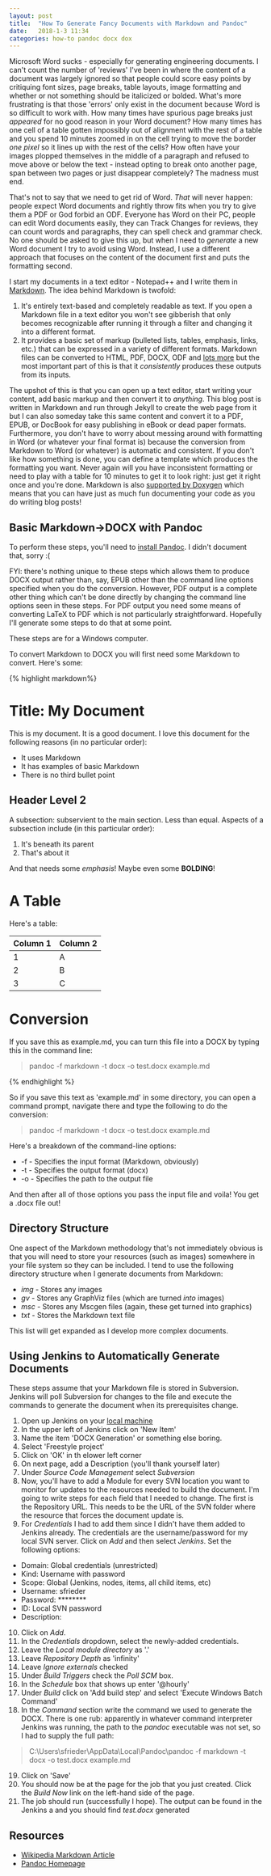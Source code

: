 ```yaml
---
layout: post
title:  "How To Generate Fancy Documents with Markdown and Pandoc"
date:   2018-1-3 11:34
categories: how-to pandoc docx dox
---
```


Microsoft Word sucks - especially for generating engineering documents. I can't count the number of 'reviews' I've been in where the content of a document was largely ignored so that people could score easy points by critiquing font sizes, page breaks, table layouts, image formatting and whether or not something should be italicized or bolded. What's more frustrating is that those 'errors' only exist in the document because Word is so difficult to work with. How many times have spurious page breaks just *appeared* for no good reason in your Word document? How many times has one cell of a table gotten impossibly out of alignment with the rest of a table and you spend 10 minutes zoomed in on the cell trying to move the border *one pixel* so it lines up with the rest of the cells? How often have your images plopped themselves in the middle of a paragraph and refused to move above or below the text - instead opting to break onto another page, span between two pages or just disappear completely? The madness must end.

That's not to say that we need to get rid of Word. *That* will never happen: people expect Word documents and rightly throw fits when you try to give them a PDF or God forbid an ODF. Everyone has Word on their PC, people can edit Word documents easily, they can Track Changes for reviews, they can count words and paragraphs, they can spell check and grammar check. No one should be asked to give this up, but when I need to *generate* a new Word document I try to avoid using Word. Instead, I use a different approach that focuses on the content of the document first and puts the formatting second.

I start my documents in a text editor - Notepad++ and I write them in [Markdown](https://en.wikipedia.org/wiki/Markdown). The idea behind Markdown is twofold: 

1. It's entirely text-based and completely readable as text. If you open a Markdown file in a text editor you won't see gibberish that only becomes recognizable after running it through a filter and changing it into a different format.
2. It provides a basic set of markup (bulleted lists, tables, emphasis, links, etc.) that can be expressed in a variety of different formats. Markdown files can be converted to HTML, PDF, DOCX, ODF and [lots more](https://pandoc.org/MANUAL.html#description) but the most important part of this is that it *consistently* produces these outputs from its inputs. 

The upshot of this is that you can open up a text editor, start writing your content, add basic markup and then convert it to *anything*. This blog post is written in Markdown and run through Jekyll to create the web page from it but I can also someday take this same content and convert it to a PDF, EPUB, or DocBook for easy publishing in eBook or dead paper formats. Furthermore, you don't have to worry about messing around with formatting in Word (or whatever your final format is) because the conversion from Markdown to Word (or whatever) is automatic and consistent. If you don't like how something is done, you can define a template which produces the formatting you want. Never again will you have inconsistent formatting or need to play with a table for 10 minutes to get it to look right: just get it right once and you're done. Markdown is also [supported by Doxygen](https://www.stack.nl/~dimitri/doxygen/manual/markdown.html) which means that you can have just as much fun documenting your code as you do writing blog posts!

## Basic Markdown->DOCX with Pandoc ##

To perform these steps, you'll need to [install Pandoc](https://pandoc.org/installing.html). I didn't document that, sorry :(

FYI: there's nothing unique to these steps which allows them to produce DOCX output rather than, say, EPUB other than the command line options specified when you do the conversion. However, PDF output is a complete other thing which can't be done directly by changing the command line options seen in these steps. For PDF output you need some means of converting LaTeX to PDF which is not particularly straightforward. Hopefully I'll generate some steps to do that at some point.

These steps are for a Windows computer.

To convert Markdown to DOCX you will first need some Markdown to convert. Here's some:

{% highlight markdown%}

# Title: My Document #

This is my document. It is a good document. I love this document for the following reasons (in no particular order):

* It uses Markdown
* It has examples of basic Markdown
* There is no third bullet point

## Header Level 2 ## 

A subsection: subservient to the main section. Less than equal. Aspects of a subsection include (in this particular order):

1. It's beneath its parent
2. That's about it

And that needs some *emphasis*! Maybe even some **BOLDING**!

# A Table #

Here's a table:

| Column 1  | Column 2  |
|-----------|-----------|
| 1         | A         |
| 2         | B         |
| 3         | C         |

# Conversion #

If you save this as example.md, you can turn this file into a DOCX by typing this in the command line:

> pandoc -f markdown -t docx -o test.docx example.md

{% endhighlight %}

So if you save this text as 'example.md' in some directory, you can open a command prompt, navigate there and type the following to do the conversion:

> pandoc -f markdown -t docx -o test.docx example.md

Here's a breakdown of the command-line options:

* -f - Specifies the input format (Markdown, obviously)
* -t - Specifies the output format (docx)
* -o - Specifies the path to the output file

And then after all of those options you pass the input file and voila! You get a .docx file out!

## Directory Structure ##

One aspect of the Markdown methodology that's not immediately obvious is that you will need to store your resources (such as images) somewhere in your file system so they can be included. I tend to use the following directory structure when I generate documents from Markdown:

* *img* - Stores any images
* *gv* - Stores any GraphViz files (which are turned *into* images)
* *msc* - Stores any Mscgen files (again, these get turned into graphics)
* *txt* - Stores the Markdown text file

This list will get expanded as I develop more complex documents.

## Using Jenkins to Automatically Generate Documents ##

These steps assume that your Markdown file is stored in Subversion. Jenkins will poll Subversion for changes to the file and execute the commands to generate the document when its prerequisites change.

1. Open up Jenkins on your [local machine](http://localhost:8080)
2. In the upper left of Jenkins click on 'New Item'
3. Name the item 'DOCX Generation' or something else boring.
4. Select 'Freestyle project'
5. Click on 'OK' in th elower left corner
6. On next page, add a Description (you'll thank yourself later)
7. Under *Source Code Management* select *Subversion*
8. Now, you'll have to add a Module for every SVN location you want to monitor for updates to the resources needed to build the document. I'm going to write steps for each field that I needed to change. The first is the Repository URL. This needs to be the URL of the SVN folder where the resource that forces the document update is.
9. For *Credentials* I had to add them since I didn't have them added to Jenkins already. The credentials are the username/password for my local SVN server. Click on *Add* and then select *Jenkins*. Set the following options:  
* Domain: Global credentials (unrestricted)  
* Kind: Username with password  
* Scope: Global (Jenkins, nodes, items, all child items, etc)  
* Username: sfrieder  
* Password: ********  
* ID: Local SVN password
* Description: <None>  
10. Click on *Add*.
11. In the *Credentials* dropdown, select the newly-added credentials.
12. Leave the *Local module directory* as '.'
13. Leave *Repository Depth* as 'infinity'
14. Leave *Ignore externals* checked
15. Under *Build Triggers* check the *Poll SCM* box.
16. In the *Schedule* box that shows up enter '@hourly'
17. Under *Build* click on 'Add build step' and select 'Execute Windows Batch Command'
18. In the *Command* section write the command we used to generate the DOCX. There is one rub: apparently in whatever command interpreter Jenkins was running, the path to the *pandoc* executable was not set, so I had to supply the full path:  
> C:\Users\sfrieder\AppData\Local\Pandoc\pandoc -f markdown -t docx -o test.docx example.md
19. Click on 'Save'
20. You should now be at the page for the job that you just created. Click the *Build Now* link on the left-hand side of the page. 
21. The job should run (successfully I hope). The output can be found in the Jenkins a and you should find *test.docx* generated 



## Resources ##

* [Wikipedia Markdown Article](https://en.wikipedia.org/wiki/Markdown)
* [Pandoc Homepage](http://pandoc.org)
